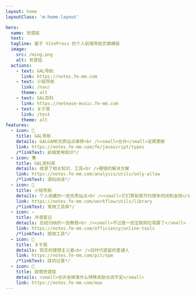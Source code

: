```yaml
---
layout: home
layoutClass: 'm-home-layout'

hero:
  name: 世遗铭
  text: 
  tagline: 基于 VitePress 的个人前端导航页面模板
  image:
    src: /ming.png
    alt: 世遗铭
  actions:
    - text: GAL导航
      link: https://notes.fe-mm.com
    - text: 小铭导航
      link: /nav/
      theme: alt
    - text: GAL百科
      link: https://netease-music.fe-mm.com
    - text: 关于我
      link: /test
      theme: alt
features:
  - icon: 🎯
    title: GAL导航
    details: GALGAME优质站点推荐<br /><small>也许</small>定期更新
    link: https://notes.fe-mm.com/fe/javascript/types
    /*linkText: 前端常用知识*/
  - icon: 📚
    title: GAL资料库
    details: 收录了相关知识、工具<br />报错的解决方案
    link: https://notes.fe-mm.com/analysis/utils/only-allow
    /*linkText: 源码阅读*/
  - icon: 📑
    title: 小铭导航
    details: 个人收藏的一些优秀站点<br /><small>它们帮助我节约很多时间和金钱</small>
    link: https://notes.fe-mm.com/workflow/utils/library
    /*linkText: 常用工具库*/
  - icon: ✍
    title: 冲浪笔记
    details: 总结归纳的一些教程<br /><small>不过是一些互联网垃圾罢了</small>
    link: https://notes.fe-mm.com/efficiency/online-tools
    /*linkText: 提效工具*/
  - icon: 👴
    title: 关于我
    details: 现实的理想主义者<br />旧时代遗留的普通人
    link: https://notes.fe-mm.com/pit/npm
    /*linkText: 踩坑记录*/
  - icon: 🥰
    title: 投喂世遗铭
    details: <small>也许会掉落什么特殊奖励也说不定</small>
    link: https://notes.fe-mm.com/mao
---
```


<style>
/*爱的魔力转圈圈*/
.m-home-layout .image-src:hover {
  transform: translate(-50%, -50%) rotate(666turn);
  transition: transform 59s 1s cubic-bezier(0.3, 0, 0.8, 1);
}

.m-home-layout .details small {
  opacity: 0.8;
}

.m-home-layout .bottom-small {
  display: block;
  margin-top: 2em;
  text-align: right;
}
</style>
